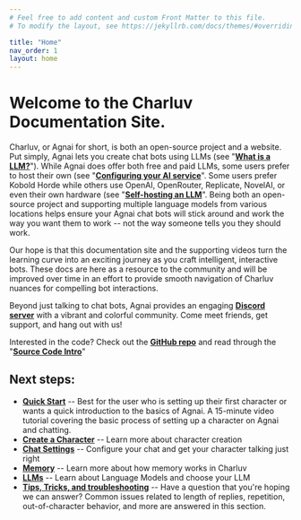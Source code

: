 ```yaml
---
# Feel free to add content and custom Front Matter to this file.
# To modify the layout, see https://jekyllrb.com/docs/themes/#overriding-theme-defaults

title: "Home"
nav_order: 1
layout: home
---
```


# Welcome to the Charluv Documentation Site.

Charluv, or Agnai for short, is both an open-source project and a website. Put simply, Agnai lets you create chat bots using LLMs (see "**[What is a LLM?](/docs/what-is-an-llm)**"). While Agnai does offer both free and paid LLMs, some users prefer to host their own (see "**[Configuring your AI service](/docs/configuring-ai-services)**". Some users prefer Kobold Horde while others use OpenAI, OpenRouter, Replicate, NovelAI, or even their own hardware (see "**[Self-hosting an LLM](/docs/self-hosting-an-llm)**". Being both an open-source project and supporting multiple language models from various locations helps ensure your Agnai chat bots will stick around and work the way you want them to work -- not the way someone tells you they should work.

Our hope is that this documentation site and the supporting videos turn the learning curve into an exciting journey as you craft intelligent, interactive bots. These docs are here as a resource to the community and will be improved over time in an effort to provide smooth navigation of Charluv nuances for compelling bot interactions.

Beyond just talking to chat bots, Agnai provides an engaging **[Discord server](https://agnai.chat/discord)** with a vibrant and colorful community. Come meet friends, get support, and hang out with us!

Interested in the code? Check out the **[GitHub repo](https://github.com/agnaistic/agnai)** and read through the "**[Source Code Intro](/docs/source-code-intro)**"

## Next steps:

- **[Quick Start](/docs/quick-start)** -- Best for the user who is setting up their first character or wants a quick introduction to the basics of Agnai. A 15-minute video tutorial covering the basic process of setting up a character on Agnai and chatting.
- **[Create a Character](/docs/creating-a-character)** -- Learn more about character creation
- **[Chat Settings](/docs/chat-settings)** -- Configure your chat and get your character talking just right
- **[Memory](/docs/memory)** -- Learn more about how memory works in Charluv
- **[LLMs](/docs/what-is-an-llm)** -- Learn about Language Models and choose your LLM
- **[Tips, Tricks, and troubleshooting](/docs/tips-tricks-and-troubleshooting)** -- Have a question that you're hoping we can answer? Common issues related to length of replies, repetition, out-of-character behavior, and more are answered in this section.
